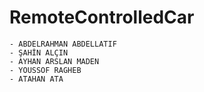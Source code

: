# RemoteControlledCar

```
- ABDELRAHMAN ABDELLATIF
- ŞAHİN ALÇIN
- AYHAN ARSLAN MADEN 
- YOUSSOF RAGHEB
- ATAHAN ATA
```
